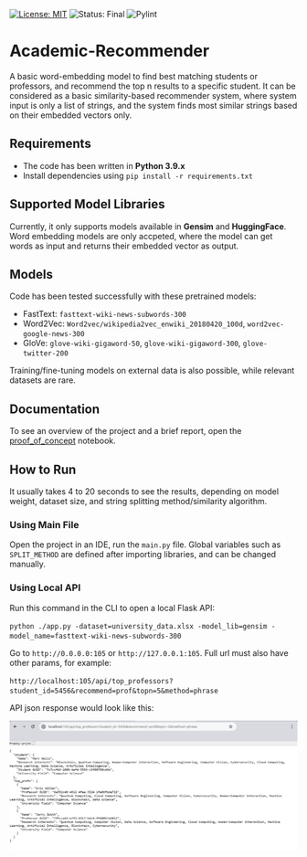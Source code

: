 [![License: MIT](https://img.shields.io/badge/License-MIT-blueviolet.svg)](https://opensource.org/licenses/MIT)
![Status: Final](https://img.shields.io/badge/Status-Final-yellowgreen.svg)
![Pylint](https://img.shields.io/badge/PyLint-9.6/10-brightgreen)
# Academic-Recommender

A basic word-embedding model to find best matching students or professors, and recommend the top n results
to a specific student. It can be considered as a basic similarity-based recommender system, where system
input is only a list of strings, and the system finds most similar strings based on their embedded
vectors only.

## Requirements
- The code has been written in **Python 3.9.x**
- Install dependencies using `pip install -r requirements.txt`

## Supported Model Libraries
Currently, it only supports models available in **Gensim** and **HuggingFace**. Word embedding models are
only accpeted, where the model can get words as input and returns their embedded vector as output.

## Models
Code has been tested successfully with these pretrained models:
- FastText: `fasttext-wiki-news-subwords-300`
- Word2Vec: `Word2vec/wikipedia2vec_enwiki_20180420_100d`, `word2vec-google-news-300`
- GloVe: `glove-wiki-gigaword-50`, `glove-wiki-gigaword-300`, `glove-twitter-200`

Training/fine-tuning models on external data is also possible, while relevant datasets are rare.

## Documentation
To see an overview of the project and a brief report, open the [proof_of_concept](./proof_of_concept.ipynb) 
notebook.

## How to Run
It usually takes 4 to 20 seconds to see the results, depending on model weight, dataset size, and 
string splitting method/similarity algorithm.
### Using Main File
Open the project in an IDE, run the `main.py` file. Global variables such as `SPLIT_METHOD` are defined 
after importing libraries, and can be changed manually.

### Using Local API
Run this command in the CLI to open a local Flask API:

`python ./app.py -dataset=university_data.xlsx -model_lib=gensim -model_name=fasttext-wiki-news-subwords-300`

Go to `http://0.0.0.0:105` or `http://127.0.0.1:105`. Full url must also have other params, for example:

`http://localhost:105/api/top_professors?student_id=5456&recommend=prof&topn=5&method=phrase`

API json response would look like this:

![example api screenshot](./example_response.png)
